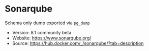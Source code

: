 # Sonarqube

Schema only dump exported via `pg_dump`

- Version: 8.1 community beta
- Website: https://www.sonarqube.org/
- Source: https://hub.docker.com/_/sonarqube/?tab=description

